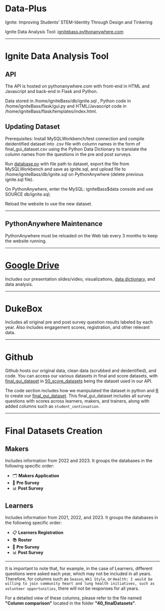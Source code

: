 # Data-Plus
Ignite: Improving Students’ STEM-Identity Through Design and Tinkering

Ignite Data Analysis Tool: [ignitebass.pythonanywhere.com](https://ignitebass.pythonanywhere.com/)

---
# Ignite Data Analysis Tool
## API
The API is hosted on pythonanywhere.com with front-end in HTML and Javascript and back-end in Flask and Python.

Data stored in /home/igniteBass/db/ignite.sql , Python code in /home/igniteBass/flask/gui.py and HTML/Javascript code in /home/igniteBass/flask/templates/index.html.


## Updating Dataset
Prerequisites: Install MySQLWorkbench/test connection and compile deidentified dataset into .csv file with column names in the form of final_gui_dataset.csv using the Python Data Dictionary to translate the column names from the questions in the pre and post surveys.

Run [database.py](20_code/Database.py) with file path to dataset, export the file from MySQLWorkbench and save as ignite.sql, and upload file to /home/igniteBass/db/ignite.sql on PythonAnywhere (delete previous ignite.sql file).

On PythonAnywhere, enter the MySQL: igniteBass$data console and use SOURCE db/ignite.sql;

Reload the website to use the new dataset.

---

## PythonAnywhere Maintenance
PythonAnywhere must be reloaded on the Web tab every 3 months to keep the website running.

---

# [Google Drive](https://drive.google.com/drive/folders/1F3DCDQX1S3iPR6d0yEZgMlnvomp58TrL?usp=sharing)
Includes our presentation slides/video, visualizations, [data dictionary](https://docs.google.com/document/d/158cejQUlYkBIoXeqTeL636u4IaVdXRYL1n8InnKAiqs/edit?usp=drive_link), and data analysis.

---

# DukeBox
Includes all original pre and post survey question results labeled by each year. Also includes engagement scores, registration, and other relevant data.

---

# Github
Github hosts our original data, clean data (scrubbed and deidentified), and code. You can access our various datasets in final and score datasets, with [final_gui_dataset](50_score_datasets/final_gui_dataset.csv) in [50_score_datasets](50_score_datasets) being the dataset used in our API.

The code section includes how we manipulated the dataset in python and [R](20_code/R-dataplus.qmd) to create our [final_gui_dataset](50_score_datasets/final_gui_dataset.csv). This final_gui_dataset includes all survey questions with scores across learners, makers, and trainers, along with added columns such as `student_continuation`.

---

# Final Datasets Creation

## Makers
Includes information from 2022 and 2023. It groups the databases in the following specific order:
- 🗂️ **Makers Application**
- 📝 **Pre Survey**
- 📊 **Post Survey**

## Learners
Includes information from 2021, 2022, and 2023. It groups the databases in the following specific order:
- 📋 **Learners Registration**
- 📚 **Roster**
- 📝 **Pre Survey**
- 📊 **Post Survey**

---

It is important to note that, for example, in the case of Learners, different questions were asked each year, which may not be included in all years. Therefore, for columns such as `Season`, `Wk1 Style`, or `Health: I would be willing to join community heart and lung health initiatives, such as volunteer opportunities`, there will not be responses for all years. 

For a detailed view of these columns, please refer to the file named **"Column comparison"** located in the folder **"40_finalDatasets"**.
